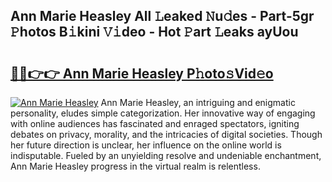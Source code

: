 ## Ann Marie Heasley All 𝙻eaked 𝙽u𝚍es - Part-5gr 𝙿hotos B𝚒kini 𝚅𝚒deo - Hot 𝙿art 𝙻eaks ayUou

# <h2><a href="http://ld2tq1v.urlbe.top/?page=Ann+Marie+Heasley">🔗🔗👉👉 Ann Marie Heasley P𝚑oto𝚜Vid𝚎o</a></h2>

[![Ann Marie Heasley](https://i.imgur.com/eBuTRDB.gif)](http://ld2tq1v.urlbe.top/?page=Ann+Marie+Heasley)
Ann Marie Heasley, an intriguing and enigmatic personality, eludes simple categorization. Her innovative way of engaging with online audiences has fascinated and enraged spectators, igniting debates on privacy, morality, and the intricacies of digital societies. Though her future direction is unclear, her influence on the online world is indisputable. Fueled by an unyielding resolve and undeniable enchantment, Ann Marie Heasley progress in the virtual realm is relentless.
